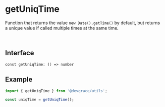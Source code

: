 # getUniqTime

Function that returns the value `new Date().getTime()` by default, but returns a unique value if called multiple times at the same time.


<br />

## Interface
```tsx
const getUniqTime: () => number
```

## Example
```ts
import { getUniqTime } from '@devgrace/utils';

const uniqTime = getUniqTime();
```
